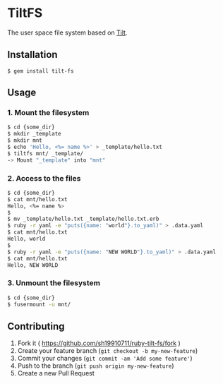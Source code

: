# TiltFS

The user space file system based on [Tilt](https://github.com/rtomayko/tilt).

## Installation

    $ gem install tilt-fs

## Usage

### 1. Mount the filesystem

```bash
$ cd {some_dir}
$ mkdir _template
$ mkdir mnt
$ echo 'Hello, <%= name %>' > _template/hello.txt
$ tiltfs mnt/ _template/
-> Mount "_template" into "mnt"
```

### 2. Access to the files

```bash
$ cd {some_dir}
$ cat mnt/hello.txt
Hello, <%= name %>
$
$ mv _template/hello.txt _template/hello.txt.erb
$ ruby -r yaml -e "puts({name: "world"}.to_yaml)" > .data.yaml
$ cat mnt/hello.txt
Hello, world
$
$ ruby -r yaml -e "puts({name: "NEW WORLD"}.to_yaml)" > .data.yaml
$ cat mnt/hello.txt
Hello, NEW WORLD
```

### 3. Unmount the filesystem

```bash
$ cd {some_dir}
$ fusermount -u mnt/
```

## Contributing

1. Fork it ( https://github.com/sh19910711/ruby-tilt-fs/fork )
2. Create your feature branch (`git checkout -b my-new-feature`)
3. Commit your changes (`git commit -am 'Add some feature'`)
4. Push to the branch (`git push origin my-new-feature`)
5. Create a new Pull Request
